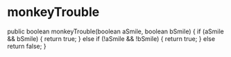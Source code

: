 # monkeyTrouble

public boolean monkeyTrouble(boolean aSmile, boolean bSmile) {
  if (aSmile && bSmile) {
    return true;
  }
  else if (!aSmile && !bSmile) {
    return true;
  }
  else return false;
}

